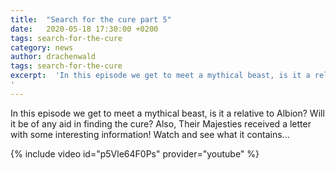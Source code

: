 ```yaml
---
title:  "Search for the cure part 5"
date:   2020-05-18 17:30:00 +0200
tags: search-for-the-cure
category: news
author: drachenwald
tags: search-for-the-cure
excerpt:  'In this episode we get to meet a mythical beast, is it a relative to Albion? Will it be of any aid in finding the cure? Also, Their Majesties received a letter with some interesting information! Watch and see what it contains...
'
---
```

In this episode we get to meet a mythical beast, is it a relative to Albion? Will it be of any aid in finding the cure? Also, Their Majesties received a letter with some interesting information! Watch and see what it contains...

{% include video id="p5Vle64F0Ps" provider="youtube" %}






